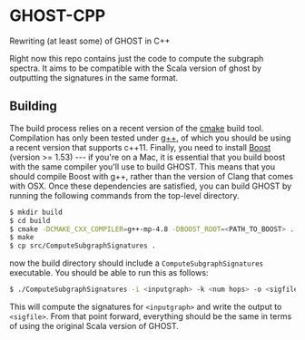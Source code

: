 GHOST-CPP
=========

Rewriting (at least some) of GHOST in C++

Right now this repo contains just the code to compute the subgraph spectra.  It
aims to be compatible with the Scala version of ghost by outputting the
signatures in the same format.

Building
--------

The build process relies on a recent version of the [cmake](www.cmake.org)
build tool.  Compilation has only been tested under [g++](gcc.gnu.org), of which
you should be using a recent version that supports c++11.  Finally, you need to 
install [Boost](www.boost.org) (version >= 1.53) --- if you're on a Mac, it is 
essential that you build boost with the same compiler you'll use to build GHOST.
This means that you should compile Boost with g++, rather than the version of 
Clang that comes with OSX.  Once these dependencies are satisfied, you can
build GHOST by running the following commands from the top-level directory.

```bash
$ mkdir build
$ cd build
$ cmake -DCMAKE_CXX_COMPILER=g++-mp-4.8 -DBOOST_ROOT=<PATH_TO_BOOST> ..
$ make 
$ cp src/ComputeSubgraphSignatures .
```

now the build directory should include a `ComputeSubgraphSignatures` executable.
You should be able to run this as follows:

```bash
$ ./ComputeSubgraphSignatures -i <inputgraph> -k <num hops> -o <sigfile> -p <# procs to use>
```

This will compute the signatures for `<inputgraph>` and write the output to `<sigfile>`.
From that point forward, everything should be the same in terms of using the 
original Scala version of GHOST.

